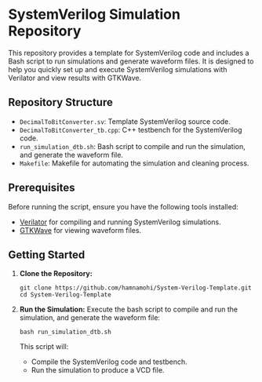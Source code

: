 <!DOCTYPE html>
<html lang="en">

<body>
    <h1>SystemVerilog Simulation Repository</h1>
    <p>This repository provides a template for SystemVerilog code and includes a Bash script to run simulations and generate waveform files. It is designed to help you quickly set up and execute SystemVerilog simulations with Verilator and view results with GTKWave.</p>
    <h2>Repository Structure</h2>
    <ul>
        <li><code>DecimalToBitConverter.sv</code>: Template SystemVerilog source code.</li>
        <li><code>DecimalToBitConverter_tb.cpp</code>: C++ testbench for the SystemVerilog code.</li>
        <li><code>run_simulation_dtb.sh</code>: Bash script to compile and run the simulation, and generate the waveform file.</li>
        <li><code>Makefile</code>: Makefile for automating the simulation and cleaning process.</li>
    </ul>
    <h2>Prerequisites</h2>
    <p>Before running the script, ensure you have the following tools installed:</p>
    <ul>
        <li><a href="https://verilator.org/" target="_blank">Verilator</a> for compiling and running SystemVerilog simulations.</li>
        <li><a href="http://gtkwave.sourceforge.net/" target="_blank">GTKWave</a> for viewing waveform files.</li>
    </ul>
    <h2>Getting Started</h2>
    <ol>
        <li><strong>Clone the Repository:</strong>
            <pre><code>git clone https://github.com/hamnamohi/System-Verilog-Template.git
cd System-Verilog-Template</code></pre>
        </li>
        <li><strong>Run the Simulation:</strong> Execute the bash script to compile and run the simulation, and generate the waveform file:
            <pre><code>bash run_simulation_dtb.sh</code></pre>
            <p>This script will:</p>
            <ul>
                <li>Compile the SystemVerilog code and testbench.</li>
                <li>Run the simulation to produce a VCD file.</li>
             
</body>
</html>
